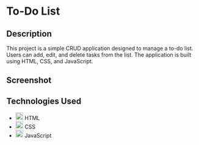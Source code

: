 # To-Do List

## Description
This project is a simple CRUD application designed to manage a to-do list. Users can add, edit, and delete tasks from the list. The application is built using HTML, CSS, and JavaScript.

## Screenshot

## Technologies Used
- <img src="https://cdn.jsdelivr.net/gh/devicons/devicon/icons/html5/html5-original.svg" height="20" alt="html5 logo" /> HTML
- <img src="https://cdn.jsdelivr.net/gh/devicons/devicon/icons/css3/css3-original.svg" height="20" alt="css3 logo" /> CSS
- <img src="https://cdn.jsdelivr.net/gh/devicons/devicon/icons/javascript/javascript-original.svg" height="20" alt="javascript logo" /> JavaScript
